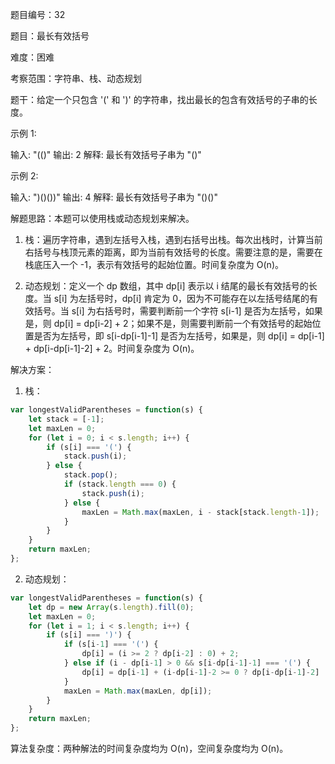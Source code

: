 题目编号：32

题目：最长有效括号

难度：困难

考察范围：字符串、栈、动态规划

题干：给定一个只包含 '(' 和 ')' 的字符串，找出最长的包含有效括号的子串的长度。

示例 1:

输入: "(()"
输出: 2
解释: 最长有效括号子串为 "()"

示例 2:

输入: ")()())"
输出: 4
解释: 最长有效括号子串为 "()()"

解题思路：本题可以使用栈或动态规划来解决。

1. 栈：遍历字符串，遇到左括号入栈，遇到右括号出栈。每次出栈时，计算当前右括号与栈顶元素的距离，即为当前有效括号的长度。需要注意的是，需要在栈底压入一个 -1，表示有效括号的起始位置。时间复杂度为 O(n)。

2. 动态规划：定义一个 dp 数组，其中 dp[i] 表示以 i 结尾的最长有效括号的长度。当 s[i] 为左括号时，dp[i] 肯定为 0，因为不可能存在以左括号结尾的有效括号。当 s[i] 为右括号时，需要判断前一个字符 s[i-1] 是否为左括号，如果是，则 dp[i] = dp[i-2] + 2；如果不是，则需要判断前一个有效括号的起始位置是否为左括号，即 s[i-dp[i-1]-1] 是否为左括号，如果是，则 dp[i] = dp[i-1] + dp[i-dp[i-1]-2] + 2。时间复杂度为 O(n)。

解决方案：

1. 栈：

```javascript
var longestValidParentheses = function(s) {
    let stack = [-1];
    let maxLen = 0;
    for (let i = 0; i < s.length; i++) {
        if (s[i] === '(') {
            stack.push(i);
        } else {
            stack.pop();
            if (stack.length === 0) {
                stack.push(i);
            } else {
                maxLen = Math.max(maxLen, i - stack[stack.length-1]);
            }
        }
    }
    return maxLen;
};
```

2. 动态规划：

```javascript
var longestValidParentheses = function(s) {
    let dp = new Array(s.length).fill(0);
    let maxLen = 0;
    for (let i = 1; i < s.length; i++) {
        if (s[i] === ')') {
            if (s[i-1] === '(') {
                dp[i] = (i >= 2 ? dp[i-2] : 0) + 2;
            } else if (i - dp[i-1] > 0 && s[i-dp[i-1]-1] === '(') {
                dp[i] = dp[i-1] + (i-dp[i-1]-2 >= 0 ? dp[i-dp[i-1]-2] : 0) + 2;
            }
            maxLen = Math.max(maxLen, dp[i]);
        }
    }
    return maxLen;
};
```

算法复杂度：两种解法的时间复杂度均为 O(n)，空间复杂度均为 O(n)。